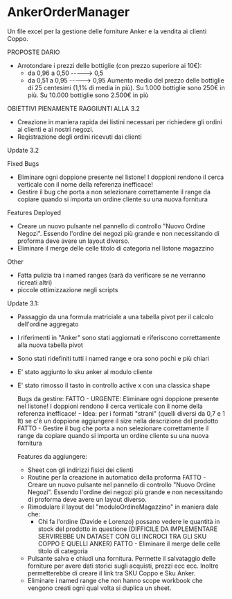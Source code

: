 # AnkerOrderManager
Un file excel per la gestione delle forniture Anker e la vendita ai clienti Coppo.


PROPOSTE DARIO
- Arrotondare i prezzi delle bottiglie (con prezzo superiore ai 10€):
  - da 0,96 a 0,50 -----> 0,5
  - da 0,51 a 0,95 -----> 0,95
Aumento medio del prezzo delle bottiglie di 25 centesimi (1,1% di media in più).
Su 1.000 bottiglie sono 250€ in più.
Su 10.000 bottiglie sono 2.500€ in più 


OBIETTIVI PIENAMENTE RAGGIUNTI ALLA 3.2
- Creazione in maniera rapida dei listini necessari per richiedere gli ordini ai clienti e ai nostri negozi.
- Registrazione degli ordini ricevuti dai clienti



Update 3.2

Fixed Bugs
- Eliminare ogni doppione presente nel listone! I doppioni rendono il cerca verticale con il nome della referenza inefficace!
- Gestire il bug che porta a non selezionare correttamente il range da copiare quando si importa un ordine cliente su una nuova fornitura 

Features Deployed
- Creare un nuovo pulsante nel pannello di controllo "Nuovo Ordine Negozi". Essendo l'ordine dei negozi più grande e non necessitando di proforma deve avere un layout diverso.
- Eliminare il merge delle celle titolo di categoria nel listone magazzino

Other
- Fatta pulizia tra i named ranges (sarà da verificare se ne verranno ricreati altri)
- piccole ottimizzazione negli scripts

  
Update 3.1:

- Passaggio da una formula matriciale a una tabella pivot per il calcolo dell'ordine aggregato
- I riferimenti in "Anker" sono stati aggiornati e riferiscono correttamente alla nuova tabella pivot
- Sono stati ridefiniti tutti i named range e ora sono pochi e più chiari
- E' stato aggiunto lo sku anker al modulo cliente
- E' stato rimosso il tasto in controllo active x con una classica shape

  Bugs da gestire:
  FATTO - URGENTE: Eliminare ogni doppione presente nel listone! I doppioni rendono il cerca verticale con il nome della referenza inefficace!
      - Idea: per i formati "strani" (quelli diversi da 0,7 e 1 lt) se c'è un doppione aggiungere il size nella descrizione del prodotto
  FATTO - Gestire il bug che porta a non selezionare correttamente il range da copiare quando si importa un ordine cliente su una nuova fornitura 

  Features da aggiungere:
  - Sheet con gli indirizzi fisici dei clienti
  - Routine per la creazione in automatico della proforma
  FATTO - Creare un nuovo pulsante nel pannello di controllo "Nuovo Ordine Negozi". Essendo l'ordine dei negozi più grande e non necessitando di proforma deve avere un layout diverso.
  - Rimodulare il layout del "moduloOrdineMagazzino" in maniera dale che:
      - Chi fa l'ordine (Davide e Lorenzo) possano vedere le quantità in stock del prodotto in questione (DIFFICILE DA IMPLEMENTARE SERVIREBBE UN DATASET CON GLI INCROCI TRA GLI SKU COPPO E QUELLI ANKER)
      FATTO - Eliminare il merge delle celle titolo di categoria
  - Pulsante salva e chiudi una fornitura. Permette il salvataggio delle forniture per avere dati storici sugli acquisti, prezzi ecc ecc. Inoltre permetterebbe di creare il link tra SKU Coppo e Sku Anker.
  - Eliminare i named range che non hanno scope workbook che vengono creati ogni qual volta si duplica un sheet.
